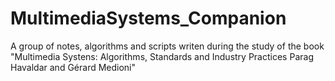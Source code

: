 # MultimediaSystems_Companion
 A group of notes, algorithms and scripts writen during the study of the book "Multimedia Systens: Algorithms, Standards and Industry Practices Parag Havaldar and Gérard Medioni"
